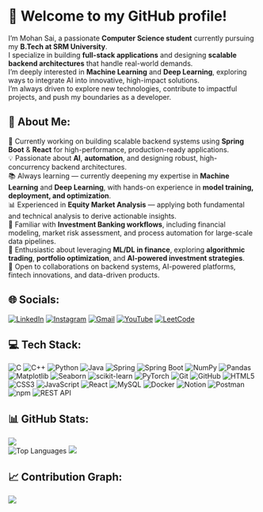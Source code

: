 
# 👋 Welcome to my GitHub profile!  

I’m Mohan Sai, a passionate **Computer Science student** currently pursuing my **B.Tech at SRM University**.  
I specialize in building **full-stack applications** and designing **scalable backend architectures** that handle real-world demands.  
I’m deeply interested in **Machine Learning** and **Deep Learning**, exploring ways to integrate AI into innovative, high-impact solutions.  
I’m always driven to explore new technologies, contribute to impactful projects, and push my boundaries as a developer.

<!--
**Mohan-Sai-Kompelli/Mohan-Sai-Kompelli** is a ✨ _special_ ✨ repository because its `README.md` (this file) appears on your GitHub profile.

Here are some ideas to get you started:

- 🔭 I’m currently working on ...
- 🌱 I’m currently learning ...
- 👯 I’m looking to collaborate on ...
- 🤔 I’m looking for help with ...
- 💬 Ask me about ...
- 📫 How to reach me: ...
- 😄 Pronouns: ...
- ⚡ Fun fact: ...
-->
## 🐥 About Me:
🚀 Currently working on building scalable backend systems using **Spring Boot** & **React** for high-performance, production-ready applications.  
💡 Passionate about **AI**, **automation**, and designing robust, high-concurrency backend architectures.  
📚 Always learning — currently deepening my expertise in **Machine Learning** and **Deep Learning**, with hands-on experience in **model training, deployment, and optimization**.  
📊 Experienced in **Equity Market Analysis** — applying both fundamental and technical analysis to derive actionable insights.  
🏦 Familiar with **Investment Banking workflows**, including financial modeling, market risk assessment, and process automation for large-scale data pipelines.  
🧠 Enthusiastic about leveraging **ML/DL in finance**, exploring **algorithmic trading**, **portfolio optimization**, and **AI-powered investment strategies**.  
🤝 Open to collaborations on backend systems, AI-powered platforms, fintech innovations, and data-driven products.


## 🌐 Socials:
[![LinkedIn](https://img.shields.io/badge/LinkedIn-%230077B5.svg?logo=linkedin&logoColor=white)](https://www.linkedin.com/in/mohan-sai-kompelli-b56884319/)
[![Instagram](https://img.shields.io/badge/Instagram-%23E4405F.svg?logo=instagram&logoColor=white)](https://instagram.com/YOUR-INSTAGRAM-USERNAME)
[![Gmail](https://img.shields.io/badge/Gmail-D14836?logo=gmail&logoColor=white)](mailto:mohansaikompelli15@gmail.com)
[![YouTube](https://img.shields.io/badge/YouTube-%23FF0000.svg?logo=youtube&logoColor=white)](https://www.youtube.com/@Yodha-no-1)
[![LeetCode](https://img.shields.io/badge/LeetCode-%23FFA116.svg?logo=leetcode&logoColor=white)](https://leetcode.com/Mohan-Sai-Kompelli)


## 💻 Tech Stack:

![C](https://img.shields.io/badge/C-%2300599C.svg?style=for-the-badge&logo=c&logoColor=white)
![C++](https://img.shields.io/badge/C++-%2300599C.svg?style=for-the-badge&logo=c%2B%2B&logoColor=white)
![Python](https://img.shields.io/badge/Python-%233776AB.svg?style=for-the-badge&logo=python&logoColor=white)
![Java](https://img.shields.io/badge/Java-%23ED8B00.svg?style=for-the-badge&logo=openjdk&logoColor=white)
![Spring](https://img.shields.io/badge/Spring-%236DB33F.svg?style=for-the-badge&logo=spring&logoColor=white)
![Spring Boot](https://img.shields.io/badge/Spring%20Boot-%236DB33F.svg?style=for-the-badge&logo=springboot&logoColor=white)
![NumPy](https://img.shields.io/badge/NumPy-%23013243.svg?style=for-the-badge&logo=numpy&logoColor=white)
![Pandas](https://img.shields.io/badge/Pandas-%23150458.svg?style=for-the-badge&logo=pandas&logoColor=white)
![Matplotlib](https://img.shields.io/badge/Matplotlib-%23000000.svg?style=for-the-badge&logo=matplotlib&logoColor=white)
![Seaborn](https://img.shields.io/badge/Seaborn-%2300BFC4.svg?style=for-the-badge&logo=seaborn&logoColor=white)
![scikit-learn](https://img.shields.io/badge/scikit--learn-%23F7931E.svg?style=for-the-badge&logo=scikit-learn&logoColor=white)
![PyTorch](https://img.shields.io/badge/PyTorch-%23EE4C2C.svg?style=for-the-badge&logo=pytorch&logoColor=white)
![Git](https://img.shields.io/badge/Git-%23F05033.svg?style=for-the-badge&logo=git&logoColor=white)
![GitHub](https://img.shields.io/badge/GitHub-%23181717.svg?style=for-the-badge&logo=github&logoColor=white)
![HTML5](https://img.shields.io/badge/HTML5-%23E34F26.svg?style=for-the-badge&logo=html5&logoColor=white)
![CSS3](https://img.shields.io/badge/CSS3-%231572B6.svg?style=for-the-badge&logo=css3&logoColor=white)
![JavaScript](https://img.shields.io/badge/JavaScript-%23F7DF1E.svg?style=for-the-badge&logo=javascript&logoColor=black)
![React](https://img.shields.io/badge/React-%2320232a.svg?style=for-the-badge&logo=react&logoColor=%2361DAFB)
![MySQL](https://img.shields.io/badge/MySQL-%2300f.svg?style=for-the-badge&logo=mysql&logoColor=white)
![Docker](https://img.shields.io/badge/Docker-%232496ED.svg?style=for-the-badge&logo=docker&logoColor=white)
![Notion](https://img.shields.io/badge/Notion-%23000000.svg?style=for-the-badge&logo=notion&logoColor=white)
![Postman](https://img.shields.io/badge/Postman-%23FF6C37.svg?style=for-the-badge&logo=postman&logoColor=white)
![npm](https://img.shields.io/badge/npm-%23CB3837.svg?style=for-the-badge&logo=npm&logoColor=white)
![REST API](https://img.shields.io/badge/REST-02569B?style=for-the-badge&logo=rest&logoColor=white)


## 📊 GitHub Stats:

![](https://github-readme-stats.vercel.app/api?username=Mohan-Sai-Kompelli&theme=dark&hide_border=false&include_all_commits=true&count_private=true)  
![Top Languages](https://github-readme-stats.vercel.app/api/top-langs/?username=Mohan-Sai-Kompelli&hide=jupyter%20notebook,html&layout=compact&theme=dark)
![](https://github-readme-stats.vercel.app/api/top-langs/?username=Mohan-Sai-Kompelli&theme=dark&hide_border=false&layout=compact)


## 📈 Contribution Graph:

![](https://github-readme-activity-graph.vercel.app/graph?username=Mohan-Sai-Kompelli&theme=react-dark&hide_border=false)

<!--
## 🏆 GitHub Trophies
![](https://github-profile-trophy.vercel.app/?username=Mhan-Sai-Kompelli&theme=radical&no-frame=false&no-bg=true&margin-w=4)

-->
